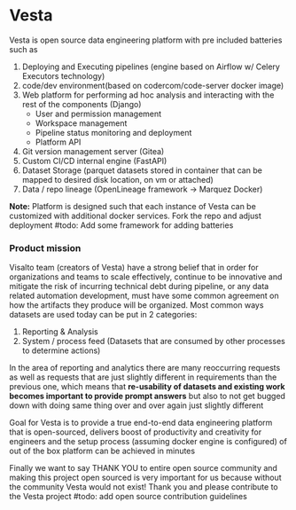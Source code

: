 # Vesta 

Vesta is open source data engineering platform with pre included batteries 
such as

1) Deploying and Executing pipelines (engine based on Airflow w/ Celery Executors technology)
2) code/dev environment(based on codercom/code-server docker image)
3) Web platform for performing ad hoc analysis and interacting with the rest of the components (Django)
     - User and permission management 
     - Workspace management 
     - Pipeline status monitoring and deployment
     - Platform API 
4) Git version management server (Gitea)
5) Custom CI/CD internal engine (FastAPI)
6) Dataset Storage (parquet datasets stored in container that can be mapped to desired disk location, on vm or attached)
7) Data / repo lineage (OpenLineage framework -> Marquez Docker)


**Note:** Platform is designed such that each instance of Vesta can be customized with additional docker
services. Fork the repo and adjust deployment #todo: Add some framework for adding batteries 

### Product mission
Visalto team (creators of Vesta) have a strong belief that in order for organizations and teams 
to scale effectively, continue to be innovative and mitigate the risk of incurring technical 
debt during pipeline, or any data related automation development, must have some common agreement
on how the artifacts they produce will be organized.
Most common ways datasets are used today can be put in 2 categories:
1) Reporting & Analysis
2) System / process feed (Datasets that are consumed by other processes to determine actions)

In the area of reporting and analytics there are many reoccurring requests as well as
requests that are just slightly different in requirements than the previous one, 
which means that **re-usability of datasets and existing work becomes important to 
provide prompt answers** but also to not get bugged down with doing same thing over
and over again just slightly different 

Goal for Vesta is to provide a true end-to-end data engineering platform that is open-sourced,
delivers boost of productivity and creativity for engineers and the
setup process (assuming docker engine is configured) of out of the box platform can be achieved
in minutes

Finally we want to say THANK YOU to entire open source community and making this 
project open sourced is very important for us because without the community Vesta 
would not exist! Thank you and please contribute to the Vesta project #todo: add open source contribution guidelines
